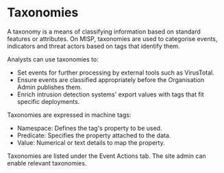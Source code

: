 # Taxonomies

A taxonomy is a means of classifying information based on standard features or attributes. On MISP, taxonomies are 
used to categorise events, indicators and threat actors based on tags that identify them.

Analysts can use taxonomies to:

* Set events for further processing by external tools such as VirusTotal.
* Ensure events are classified appropriately before the Organisation Admin publishes them.
* Enrich intrusion detection systems' export values with tags that fit specific deployments.

Taxonomies are expressed in machine tags:

* Namespace: Defines the tag's property to be used.
* Predicate: Specifies the property attached to the data.
* Value: Numerical or text details to map the property.

Taxonomies are listed under the Event Actions tab. The site admin can enable relevant taxonomies.